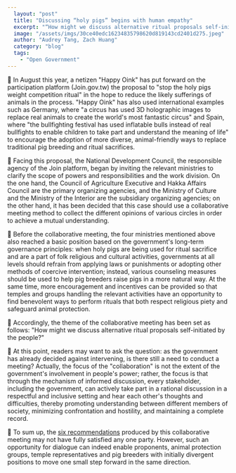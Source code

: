 ```yaml
---
  layout: "post"
  title: "Discussing “holy pigs” begins with human empathy"
  excerpt: "“How might we discuss alternative ritual proposals self-initiated by the people?”"
  image: "/assets/imgs/30ce40edc16234835798620d819143cd2401d275.jpeg"
  author: "Audrey Tang, Zach Huang"
  category: "blog"
  tags: 
    - "Open Government"
---
```


🐷 In August this year, a netizen "Happy Oink" has put forward on the participation platform (Join.gov.tw) the proposal to "stop the holy pigs weight competition ritual" in the hope to reduce the likely sufferings of animals in the process. "Happy Oink" has also used international examples such as Germany, where "a circus has used 3D holographic images to replace real animals to create the world's most fantastic circus" and Spain, where "the bullfighting festival has used inflatable bulls instead of real bullfights to enable children to take part and understand the meaning of life" to encourage the adoption of more diverse, animal-friendly ways to replace traditional pig breeding and ritual sacrifices.

🧩 Facing this proposal, the National Development Council, the responsible agency of the Join platform, began by inviting the relevant ministries to clarify the scope of powers and responsibilities and the work division. On the one hand, the Council of Agriculture Executive and Hakka Affairs Council are the primary organizing agencies, and the Ministry of Culture and the Ministry of the Interior are the subsidiary organizing agencies; on the other hand, it has been decided that this case should use a collaborative meeting method to collect the different opinions of various circles in order to achieve a mutual understanding.
 
🙌 Before the collaborative meeting, the four ministries mentioned above also reached a basic position based on the government's long-term governance principles: when holy pigs are being used for ritual sacrifice and are a part of folk religious and cultural activities, governments at all levels should refrain from applying laws or punishments or adopting other methods of coercive intervention; instead, various counseling measures should be used to help pig breeders raise pigs in a more natural way. At the same time, more encouragement and incentives can be provided so that temples and groups handling the relevant activities have an opportunity to find benevolent ways to perform rituals that both respect religious piety and safeguard animal protection.
 
🌱 Accordingly, the theme of the collaborative meeting has been set as follows: "How might we discuss alternative ritual proposals self-initiated by the people?"
 
🙋 At this point, readers may want to ask the question: as the government has already decided against intervening, is there still a need to conduct a meeting? Actually, the focus of the "collaboration" is not the extent of the government's involvement in people's power; rather, the focus is that through the mechanism of informed discussion, every stakeholder, including the government, can actively take part in a rational discussion in a respectful and inclusive setting and hear each other's thoughts and difficulties, thereby promoting understanding between different members of society, minimizing confrontation and hostility, and maintaining a complete record.

🌈 To sum up, the [six recommendations](https://PDIS.tw/58) produced by this collaborative meeting may not have fully satisfied any one party. However, such an opportunity for dialogue can indeed enable proponents, animal protection groups, temple representatives and pig breeders with initially divergent positions to move one small step forward in the same direction.
